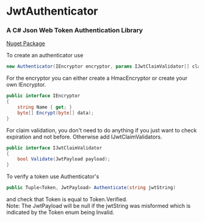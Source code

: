 # JwtAuthenticator
### A C# Json Web Token Authentication Library

[Nuget Package](https://www.nuget.org/packages/timeracers.JwtAuthenticator "timeracers.JwtAuthenticator")

To create an authenticator use
```c#
new Authenticator(IEncryptor encryptor, params IJwtClaimValidator[] claimValidaters)
```
For the encryptor you can either create a HmacEncryptor or create your own IEncryptor.
```c#
public interface IEncryptor
{
    string Name { get; }
    byte[] Encrypt(byte[] data);
}
```
For claim validation, you don't need to do anything if you just want to check expiration and not before.
Otherwise add IJwtClaimValidators.
```c#
public interface IJwtClaimValidator
{
    bool Validate(JwtPayload payload);
}
```

To verify a token use Authenticator's
```c#
public Tuple<Token, JwtPayload> Authenticate(string jwtString)
```
and check that Token is equal to Token.Verified.  
Note: The JwtPayload will be null if the jwtString was misformed which is indicated by the Token enum being Invalid.
